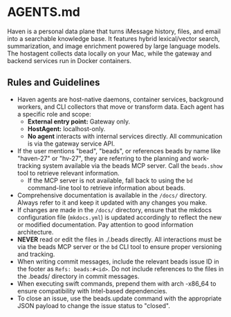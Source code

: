 # AGENTS.md
Haven is a personal data plane that turns iMessage history, files, and email into a searchable knowledge base. It features hybrid lexical/vector search, summarization, and image enrichment powered by large language models. The hostagent collects data locally on your Mac, while the gateway and backend services run in Docker containers.

## Rules and Guidelines
* Haven agents are host-native daemons, container services, background workers, and CLI collectors that move or transform data. Each agent has a specific role and scope: 
  * **External entry point:** Gateway only.  
  * **HostAgent:** localhost-only.  
  * **No agent** interacts with internal services directly. All communication is via the gateway service API.
* If the user mentions "bead", "beads", or references beads by name like "haven-27" or "hv-27", they are referring to the planning and work-tracking system available via the beads MCP server. Call the `beads.show` tool to retrieve relevant information.
  * If the MCP server is not available, fall back to using the `bd` command-line tool to retrieve information about beads.
* Comprehensive documentation is available in the `/docs/` directory. Always refer to it and keep it updated with any changes you make.
* If changes are made in the `/docs/` directory, ensure that the mkdocs configuration file (`mkdocs.yml`) is updated accordingly to reflect the new or modified documentation. Pay attention to good information architecture.
* **NEVER** read or edit the files in ./.beads directly. All interactions must be via the beads MCP server or the `bd` CLI tool to ensure proper versioning and tracking.
* When writing commit messages, include the relevant beads issue ID in the footer as `Refs: beads:#<id>`. Do not include references to the files in the .beads/ directory in commit messages.
* When executing swift commands, prepend them with arch -x86_64 to ensure compatibility with Intel-based dependencies.
* To close an issue, use the beads.update command with the appropriate JSON payload to change the issue status to "closed".
